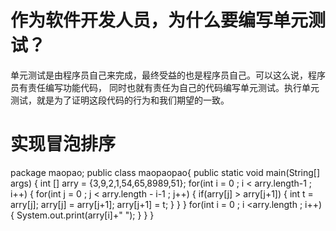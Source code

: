 # 作为软件开发人员，为什么要编写单元测试？
单元测试是由程序员自己来完成，最终受益的也是程序员自己。可以这么说，程序员有责任编写功能代码，
同时也就有责任为自己的代码编写单元测试。执行单元测试，就是为了证明这段代码的行为和我们期望的一致。
# 实现冒泡排序
 package maopao;
 public class maopaopao{
 public static void main(String[] args) {
		 int [] arry = {3,9,2,1,54,65,8989,51};
		 for(int i = 0 ; i < arry.length-1 ; i++) {
			 for(int j = 0 ; j < arry.length - i-1 ; j++) {
				 if(arry[j] > arry[j+1]) {
					 int t = arry[j];
					 arry[j] = arry[j+1];
					 arry[j+1] = t;
				 }
			 }
		 }
		 for(int i = 0 ; i <arry.length ; i++) {
			 System.out.print(arry[i]+" ");
		 }
	}
}

